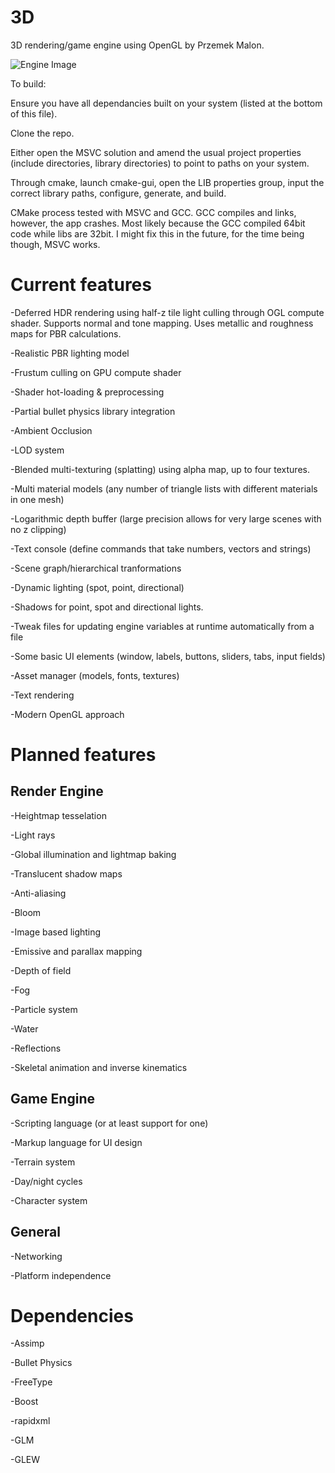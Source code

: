 # 3D

3D rendering/game engine using OpenGL by Przemek Malon.

![Engine Image](https://github.com/przemektmalon/3D/blob/master/gitimg/engineimg.png)

To build:

Ensure you have all dependancies built on your system (listed at the bottom of this file).

Clone the repo. 

Either open the MSVC solution and amend the usual project properties (include directories, library directories) to point to paths on your system.

Through cmake, launch cmake-gui, open the LIB properties group, input the correct library paths, configure, generate, and build.

CMake process tested with MSVC and GCC. GCC compiles and links, however, the app crashes. Most likely because the GCC compiled 64bit code while libs are 32bit. I might fix this in the future, for the time being though, MSVC works.

# Current features

-Deferred HDR rendering using half-z tile light culling through OGL compute shader. Supports normal and tone mapping. Uses metallic and roughness maps for PBR calculations.

-Realistic PBR lighting model

-Frustum culling on GPU compute shader

-Shader hot-loading & preprocessing

-Partial bullet physics library integration

-Ambient Occlusion

-LOD system

-Blended multi-texturing (splatting) using alpha map, up to four textures.

-Multi material models (any number of triangle lists with different materials in one mesh)

-Logarithmic depth buffer (large precision allows for very large scenes with no z clipping)

-Text console (define commands that take numbers, vectors and strings)

-Scene graph/hierarchical tranformations

-Dynamic lighting (spot, point, directional)

-Shadows for point, spot and directional lights.

-Tweak files for updating engine variables at runtime automatically from a file

-Some basic UI elements (window, labels, buttons, sliders, tabs, input fields)

-Asset manager (models, fonts, textures)

-Text rendering

-Modern OpenGL approach

# Planned features

## Render Engine

-Heightmap tesselation

-Light rays

-Global illumination and lightmap baking

-Translucent shadow maps

-Anti-aliasing

-Bloom

-Image based lighting

-Emissive and parallax mapping

-Depth of field

-Fog

-Particle system

-Water

-Reflections

-Skeletal animation and inverse kinematics

## Game Engine

-Scripting language (or at least support for one)

-Markup language for UI design

-Terrain system

-Day/night cycles

-Character system

## General

-Networking

-Platform independence

# Dependencies

-Assimp

-Bullet Physics

-FreeType

-Boost

-rapidxml

-GLM

-GLEW

